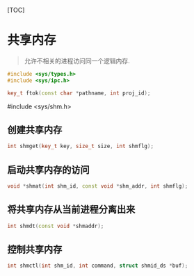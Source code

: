 [TOC]

# 共享内存
> 允许不相关的进程访问同一个逻辑内存.

```cpp
#include <sys/types.h>
#include <sys/ipc.h>

key_t ftok(const char *pathname, int proj_id);
```

#include <sys/shm.h>

## 创建共享内存

```cpp
int shmget(key_t key, size_t size, int shmflg);
```

## 启动共享内存的访问

```cpp
void *shmat(int shm_id, const void *shm_addr, int shmflg);
```

## 将共享内存从当前进程分离出来

```cpp
int shmdt(const void *shmaddr);
```

## 控制共享内存

```cpp
int shmctl(int shm_id, int command, struct shmid_ds *buf);
```